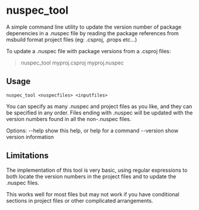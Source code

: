 # nuspec_tool

A simple command line utility to update the version number of package
depenencies in a .nuspec file by reading the package references from
msbuild format project files (eg: .csproj, .props etc...)

To update a .nuspec file with package versions from a .csproj files:

  > nuspec_tool myproj.csproj myproj.nuspec


## Usage

```
nuspec_tool <nuspecfiles> <inputfiles>
```

You can specify as many .nuspec and project files as you like, and they can
be specified in any order.  Files ending with .nuspec will be updated with the
version numbers found in all the non-.nuspec files.

Options:
  --help         show this help, or help for a command
  --version      show version information


## Limitations

The implementation of this tool is very basic, using regular expressions to 
both locate the version numbers in the project files and to update the .nuspec
files.  

This works well for most files but may not work if you have conditional sections 
in project files or other complicated arrangements.

